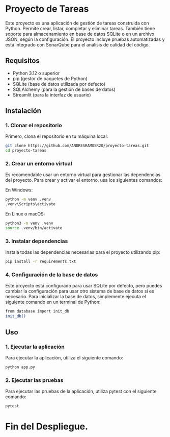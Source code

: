# Proyecto de Tareas

Este proyecto es una aplicación de gestión de tareas construida con Python. Permite crear, listar, completar y eliminar tareas. También tiene soporte para almacenamiento en base de datos SQLite o en un archivo JSON, según la configuración. El proyecto incluye pruebas automatizadas y está integrado con SonarQube para el análisis de calidad del código.

## Requisitos

- Python 3.12 o superior
- pip (gestor de paquetes de Python)
- SQLite (base de datos utilizada por defecto)
- SQLAlchemy (para la gestión de bases de datos)
- Streamlit (para la interfaz de usuario)

## Instalación

### 1. Clonar el repositorio

Primero, clona el repositorio en tu máquina local:

```bash
git clone https://github.com/ANDRESRAMOSR20/proyecto-tareas.git
cd proyecto-tareas
```
### 2. Crear un entorno virtual
Es recomendable usar un entorno virtual para gestionar las dependencias del proyecto. Para crear y activar el entorno, usa los siguientes comandos:

En Windows:
```bash
python -m venv .venv
.venv\Scripts\activate
```
En Linux o macOS:
```bash
python3 -m venv .venv
source .venv/bin/activate
```
### 3. Instalar dependencias
Instala todas las dependencias necesarias para el proyecto utilizando pip:
```bash
pip install -r requirements.txt
```
### 4. Configuración de la base de datos
Este proyecto está configurado para usar SQLite por defecto, pero puedes cambiar la configuración para usar otro sistema de base de datos si es necesario. Para inicializar la base de datos, simplemente ejecuta el siguiente comando en un terminal de Python:
```bash
from database import init_db
init_db()
```
## Uso
### 1. Ejecutar la aplicación
Para ejecutar la aplicación, utiliza el siguiente comando:
```bash
python app.py
```
### 2. Ejecutar las pruebas
Para ejecutar las pruebas de la aplicación, utiliza pytest con el siguiente comando:
```bash
pytest
```
# Fin del Despliegue.
